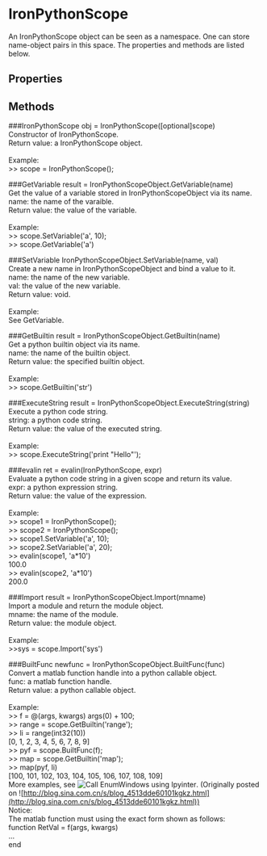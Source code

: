 IronPythonScope
=======

An IronPythonScope object can be seen as a namespace. One can store name-object pairs in this space. The properties and methods are listed below.

Properties
-------

Methods
-------
###IronPythonScope
obj = IronPythonScope([optional]scope)<br/>
Constructor of IronPythonScope.<br/>
Return value: a IronPythonScope object.<br/><br/>
Example:<br/>
\>\> scope = IronPythonScope();

###GetVariable
result = IronPythonScopeObject.GetVariable(name)<br/>
Get the value of a variable stored in IronPythonScopeObject via its name.<br/>
name: the name of the varaible.<br/>
Return value: the value of the variable.<br/><br/>
Example:<br/>
\>\> scope.SetVariable('a', 10);<br/>
\>\> scope.GetVariable('a')

###SetVariable
IronPythonScopeObject.SetVariable(name, val)<br/>
Create a new name in IronPythonScopeObject and bind a value to it.<br>
name: the name of the new variable.<br/>
val:  the value of the new variable.<br/>
Return value: void.<br/><br/>
Example:<br/>
See GetVariable.

###GetBuiltin
result = IronPythonScopeObject.GetBuiltin(name)<br/>
Get a python builtin object via its name.<br/>
name: the name of the builtin object.<br/>
Return value: the specified builtin object.<br/><br/>
Example:<br/>
\>\> scope.GetBuiltin('str')

###ExecuteString
result = IronPythonScopeObject.ExecuteString(string)<br/>
Execute a python code string.<br/>
string: a python code string.<br/>
Return value: the value of the executed string.<br/><br/>
Example:<br/>
\>\> scope.ExecuteString('print "Hello"');

###evalin
ret = evalin(IronPythonScope, expr)<br/>
Evaluate a python code string in a given scope and return its value.<br/>
expr: a python expression string.<br/>
Return value: the value of the expression.<br/><br/>
Example:<br/>
\>\> scope1 = IronPythonScope();<br/>
\>\> scope2 = IronPythonScope();<br/>
\>\> scope1.SetVariable('a', 10);<br/>
\>\> scope2.SetVariable('a', 20);<br/>
\>\> evalin(scope1, 'a\*10')<br/>
100.0<br/>
\>\> evalin(scope2, 'a\*10')<br/>
200.0<br/>

###Import
result = IronPythonScopeObject.Import(mname)<br/>
Import a module and return the module object.<br/>
mname: the name of the module.<br/>
Return value: the module object.<br/><br/>
Example:<br/>
\>\>sys = scope.Import('sys')

###BuiltFunc
newfunc = IronPythonScopeObject.BuiltFunc(func)<br/>
Convert a matlab function handle into a python callable object.<br/>
func: a matlab function handle.<br/>
Return value: a python callable object.<br/><br/>
Example:<br/>
\>\> f = @(args, kwargs) args(0) + 100;<br/>
\>\> range = scope.GetBuiltin('range');<br/>
\>\> li = range(int32(10))<br/>
[0, 1, 2, 3, 4, 5, 6, 7, 8, 9]<br/>
\>\> pyf = scope.BuiltFunc(f);<br/>
\>\> map = scope.GetBuiltin('map');<br/>
\>\> map(pyf, li)<br/>
[100, 101, 102, 103, 104, 105, 106, 107, 108, 109]<br/>
More examples, see ![Call EnumWindows using Ipyinter](https://github.com/xialulee/Ipyinter/raw/master/examples/enum_win.m). (Originally posted on ![http://blog.sina.com.cn/s/blog_4513dde60101kgkz.html](http://blog.sina.com.cn/s/blog_4513dde60101kgkz.html))<br/>
Notice:<br/>
The matlab function must using the exact form shown as follows:<br/>
function RetVal = f(args, kwargs)<br/>
...<br/>
end
